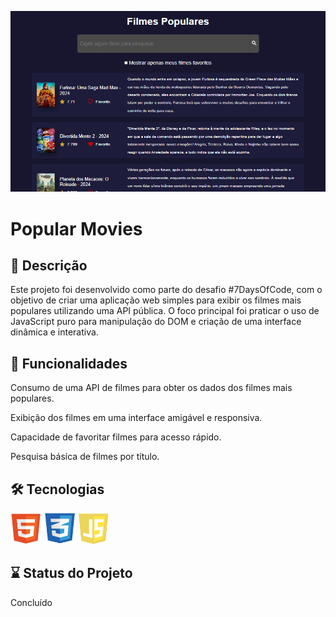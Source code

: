 ![](assets/img/imgProjeto.png)

# Popular Movies

## 📖 Descrição

Este projeto foi desenvolvido como parte do desafio #7DaysOfCode, com o objetivo de criar uma aplicação web simples para exibir os filmes mais populares utilizando uma API pública. O foco principal foi praticar o uso de JavaScript puro para manipulação do DOM e criação de uma interface dinâmica e interativa.

## 🎯 Funcionalidades

Consumo de uma API de filmes para obter os dados dos filmes mais populares.

Exibição dos filmes em uma interface amigável e responsiva.

Capacidade de favoritar filmes para acesso rápido.

Pesquisa básica de filmes por título.

## 🛠️ Tecnologias 

<img src="assets/img/html.png" width="50" height="50">

<img src="assets/img/css.png" width="50" height="50">

<img src="assets/img/js.png" width="50" height="50">

## ⌛ Status do Projeto

Concluído

